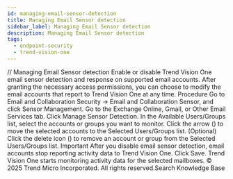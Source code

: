 ```yaml
---
id: managing-email-sensor-detection
title: Managing Email Sensor detection
sidebar_label: Managing Email Sensor detection
description: Managing Email Sensor detection
tags:
  - endpoint-security
  - trend-vision-one
---
```


/*<![CDATA[*/ $('#title').html($('meta[name=map-description]').attr('content')); /*]]>*/ Managing Email Sensor detection Enable or disable Trend Vision One email sensor detection and response on supported email accounts. After granting the necessary access permissions, you can choose to modify the email accounts that report to Trend Vision One at any time. Procedure Go to Email and Collaboration Security → Email and Collaboration Sensor, and click Sensor Management. Go to the Exchange Online, Gmail, or Other Email Services tab. Click Manage Sensor Detection. In the Available Users/Groups list, select the accounts or groups you want to monitor. Click the arrow () to move the selected accounts to the Selected Users/Groups list. (Optional) Click the delete icon () to remove an account or group from the Selected Users/Groups list. Important After you disable email sensor detection, email accounts stop reporting activity data to Trend Vision One. Click Save. Trend Vision One starts monitoring activity data for the selected mailboxes. © 2025 Trend Micro Incorporated. All rights reserved.Search Knowledge Base